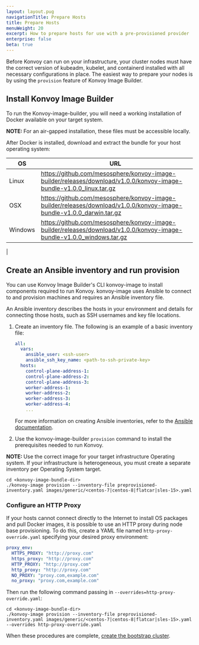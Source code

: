 ```yaml
---
layout: layout.pug
navigationTitle: Prepare Hosts
title: Prepare Hosts
menuWeight: 20
excerpt: How to prepare hosts for use with a pre-provisioned provider
enterprise: false
beta: true
---
```


<!-- markdownlint-disable MD034 -->

Before Konvoy can run on your infrastructure, your cluster nodes must have the correct version of kubeadm, kubelet, and containerd installed with all necessary configurations in place. The easiest way to prepare your nodes is by using the `provision` feature of Konvoy Image Builder.

## Install Konvoy Image Builder

To run the Konvoy-image-builder, you will need a working installation of Docker available on your target system.

<p class="message--note"><strong>NOTE: </strong>For an air-gapped installation, these files must be accessible locally.</p>

After Docker is installed, download and extract the bundle for your host operating system:

| OS        |   URL        |
------------|--------------|
| Linux     | https://github.com/mesosphere/konvoy-image-builder/releases/download/v1.0.0/konvoy-image-bundle-v1.0.0_linux.tar.gz             |
| OSX       | https://github.com/mesosphere/konvoy-image-builder/releases/download/v1.0.0/konvoy-image-bundle-v1.0.0_darwin.tar.gz             |
| Windows   | https://github.com/mesosphere/konvoy-image-builder/releases/download/v1.0.0/konvoy-image-bundle-v1.0.0_windows.tar.gz         |
|

## Create an Ansible inventory and run provision

You can use Konvoy Image Builder's CLI konvoy-image to install components required to run Konvoy. konvoy-image uses Ansible to connect to and provision machines and requires an Ansible inventory file.

An Ansible inventory describes the hosts in your environment and details for connecting those hosts, such as SSH usernames and key file locations.

1.  Create an inventory file. The following is an example of a basic inventory file:

    ```yaml
    all:
      vars:
        ansible_user: <ssh-user>
        ansible_ssh_key_name: <path-to-ssh-private-key>
      hosts:
        control-plane-address-1:
        control-plane-address-2:
        control-plane-address-3:
        worker-address-1:
        worker-address-2:
        worker-address-3:
        worker-address-4:
        ...
    ```

    For more information on creating Ansible inventories, refer to the [Ansible documentation](https://docs.ansible.com/ansible/latest/user_guide/intro_inventory.html).

1.  Use the konvoy-image-builder `provision` command to install the prerequisites needed to run Konvoy.

<p class="message--note"><strong>NOTE: </strong>Use the correct image for your target infrastructure Operating system. If your infrastructure is heterogeneous, you must create a separate inventory per Operating System target.</p>

```shell
cd <konvoy-image-bundle-dir>
./konvoy-image provision --inventory-file preprovisioned-inventory.yaml images/generic/<centos-7|centos-8|flatcar|sles-15>.yaml
```

### Configure an HTTP Proxy

If your hosts cannot connect directly to the Internet to install OS packages and pull Docker images, it is possible to use an HTTP proxy during node base provisioning.
To do this, create a YAML file named `http-proxy-override.yaml` specifying your desired proxy environment:

```yaml
proxy_env:
  HTTPS_PROXY: "http://proxy.com"
  https_proxy: "http://proxy.com"
  HTTP_PROXY: "http://proxy.com"
  http_proxy: "http://proxy.com"
  NO_PROXY: "proxy.com,example.com"
  no_proxy: "proxy.com,example.com"
```

Then run the following command passing in `--overrides=http-proxy-override.yaml`:

```shell
cd <konvoy-image-bundle-dir>
./konvoy-image provision --inventory-file preprovisioned-inventory.yaml images/generic/<centos-7|centos-8|flatcar|sles-15>.yaml --overrides http-proxy-override.yaml
```

When these procedures are complete, [create the bootstrap cluster](../bootstrap).
